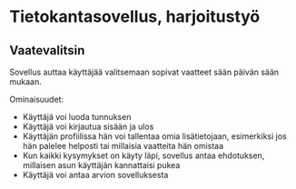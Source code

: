 # Tietokantasovellus, harjoitustyö

## Vaatevalitsin

Sovellus auttaa käyttäjää valitsemaan sopivat vaatteet sään päivän sään mukaan.

Ominaisuudet:
- Käyttäjä voi luoda tunnuksen
- Käyttäjä voi kirjautua sisään ja ulos 
- Käyttäjän profiilissa hän voi tallentaa omia lisätietojaan, esimerkiksi jos hän palelee helposti tai millaisia vaatteita hän omistaa
- Kun kaikki kysymykset on käyty läpi, sovellus antaa ehdotuksen, millaisen asun käyttäjän kannattaisi pukea
- Käyttäjä voi antaa arvion sovelluksesta

